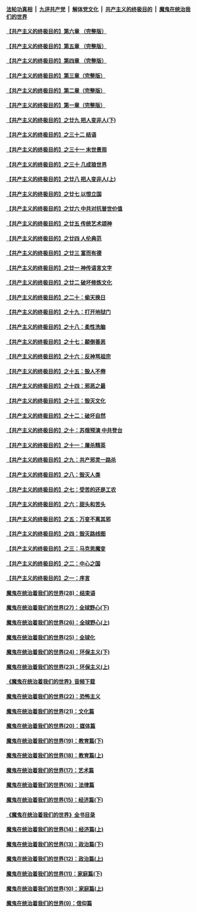 ####  [法轮功真相](../../../../basic/blob/master/README.md?t=02061002) &nbsp;|&nbsp; [九评共产党](../../../../9ping.md/blob/master/README.md?t=02061002) &nbsp;|&nbsp; [解体党文化](../../../../jtdwh.md/blob/master/README.md?t=02061002)  &nbsp;|&nbsp; [共产主义的终极目的](../../../../gczydzjmd.md/blob/master/README.md?t=02061002) &nbsp;|&nbsp; [魔鬼在统治我们的世界](../../../../mgztzwmdsj.md/blob/master/README.md?t=02061002) 

#### [【共产主义的终极目的】第六章 （完整版）](../pages/nsc422/n11428913.md?t=02061002) 

#### [【共产主义的终极目的】第五章 （完整版）](../pages/nsc422/n11428912.md?t=02061002) 

#### [【共产主义的终极目的】第四章 （完整版）](../pages/nsc422/n11428907.md?t=02061002) 

#### [【共产主义的终极目的】第三章（完整版）](../pages/nsc422/n11428848.md?t=02061002) 

#### [【共产主义的终极目的】第二章（完整版）](../pages/nsc422/n11428831.md?t=02061002) 

#### [【共产主义的终极目的】第一章（完整版）](../pages/nsc422/n11417651.md?t=02061002) 

#### [【共产主义的终极目的】之廿九 把人变非人(下)](../pages/nsc422/n11344140.md?t=02061002) 

#### [【共产主义的终极目的】之三十二 结语](../pages/nsc422/n11360535.md?t=02061002) 

#### [【共产主义的终极目的】之三十一 末世景观](../pages/nsc422/n11351129.md?t=02061002) 

#### [【共产主义的终极目的】之三十 几成狼世界](../pages/nsc422/n11348280.md?t=02061002) 

#### [【共产主义的终极目的】之廿八 把人变非人(上)](../pages/nsc422/n11340492.md?t=02061002) 

#### [【共产主义的终极目的】之廿七 以恨立国](../pages/nsc422/n11336944.md?t=02061002) 

#### [【共产主义的终极目的】之廿六 中共对抗普世价值](../pages/nsc422/n11324785.md?t=02061002) 

#### [【共产主义的终极目的】之廿五 传统艺术颂神](../pages/nsc422/n11296396.md?t=02061002) 

#### [【共产主义的终极目的】之廿四 人伦典范](../pages/nsc422/n11296397.md?t=02061002) 

#### [【共产主义的终极目的】之廿三 富而有德](../pages/nsc422/n11283598.md?t=02061002) 

#### [【共产主义的终极目的】之廿一 神传语言文字](../pages/nsc422/n11263265.md?t=02061002) 

#### [【共产主义的终极目的】之廿二 破坏修炼文化](../pages/nsc422/n11245728.md?t=02061002) 

#### [【共产主义的终极目的】之二十：偷天换日](../pages/nsc422/n11238846.md?t=02061002) 

#### [【共产主义的终极目的】之十九：打开地狱门](../pages/nsc422/n11206376.md?t=02061002) 

#### [【共产主义的终极目的】之十八：柔性洗脑](../pages/nsc422/n11199994.md?t=02061002) 

#### [【共产主义的终极目的】之十七：颠倒善恶](../pages/nsc422/n11179782.md?t=02061002) 

#### [【共产主义的终极目的】之十六：反神骂祖宗](../pages/nsc422/n11166798.md?t=02061002) 

#### [【共产主义的终极目的】之十五：毁人不倦](../pages/nsc422/n11166792.md?t=02061002) 

#### [【共产主义的终极目的】之十四：邪恶之最](../pages/nsc422/n11150249.md?t=02061002) 

#### [【共产主义的终极目的】之十三：毁灭文化](../pages/nsc422/n11135227.md?t=02061002) 

#### [【共产主义的终极目的】之十二：破坏自然](../pages/nsc422/n11135214.md?t=02061002) 

#### [【共产主义的终极目的】之十：苏俄预演 中共登台](../pages/nsc422/n11118424.md?t=02061002) 

#### [【共产主义的终极目的】之十一：屠杀精英](../pages/nsc422/n11118442.md?t=02061002) 

#### [【共产主义的终极目的】之九：共产邪灵一路杀](../pages/nsc422/n11114139.md?t=02061002) 

#### [【共产主义的终极目的】之八：毁灭人类](../pages/nsc422/n11108503.md?t=02061002) 

#### [【共产主义的终极目的】之七：受苦的还是工农](../pages/nsc422/n11101809.md?t=02061002) 

#### [【共产主义的终极目的】之六：甜头和苦头](../pages/nsc422/n11096971.md?t=02061002) 

#### [【共产主义的终极目的】之五：万变不离其邪](../pages/nsc422/n11091285.md?t=02061002) 

#### [【共产主义的终极目的】之四：毁灭路线图](../pages/nsc422/n11086284.md?t=02061002) 

#### [【共产主义的终极目的】之三：马克思魔变](../pages/nsc422/n11061941.md?t=02061002) 

#### [【共产主义的终极目的】之二：中心之国](../pages/nsc422/n11047728.md?t=02061002) 

#### [【共产主义的终极目的】之一：序言](../pages/nsc422/n11086077.md?t=02061002) 

#### [魔鬼在统治着我们的世界(28)：结束语](../pages/nsc422/n10936246.md?t=02061002) 

#### [魔鬼在统治着我们的世界(27)：全球野心(下)](../pages/nsc422/n10928319.md?t=02061002) 

#### [魔鬼在统治着我们的世界(26)：全球野心(上)](../pages/nsc422/n10900318.md?t=02061002) 

#### [魔鬼在统治着我们的世界(25)：全球化](../pages/nsc422/n10788205.md?t=02061002) 

#### [魔鬼在统治着我们的世界(24)：环保主义(下)](../pages/nsc422/n10695307.md?t=02061002) 

#### [魔鬼在统治着我们的世界(23)：环保主义(上)](../pages/nsc422/n10688613.md?t=02061002) 

#### [《魔鬼在统治着我们的世界》音频下载](../pages/nsc422/n10635553.md?t=02061002) 

#### [魔鬼在统治着我们的世界(22)：恐怖主义](../pages/nsc422/n10614727.md?t=02061002) 

#### [魔鬼在统治着我们的世界(21)：文化篇](../pages/nsc422/n10597706.md?t=02061002) 

#### [魔鬼在统治着我们的世界(20)：媒体篇](../pages/nsc422/n10586579.md?t=02061002) 

#### [魔鬼在统治着我们的世界(19)：教育篇(下)](../pages/nsc422/n10564808.md?t=02061002) 

#### [魔鬼在统治着我们的世界(18)：教育篇(上)](../pages/nsc422/n10526970.md?t=02061002) 

#### [魔鬼在统治着我们的世界(17)：艺术篇](../pages/nsc422/n10499093.md?t=02061002) 

#### [魔鬼在统治着我们的世界(16)：法律篇](../pages/nsc422/n10485969.md?t=02061002) 

#### [魔鬼在统治着我们的世界(15)：经济篇(下)](../pages/nsc422/n10469975.md?t=02061002) 

#### [《魔鬼在统治着我们的世界》全书目录](../pages/nsc422/n10464261.md?t=02061002) 

#### [魔鬼在统治着我们的世界(14)：经济篇(上)](../pages/nsc422/n10457370.md?t=02061002) 

#### [魔鬼在统治着我们的世界(13)：政治篇(下)](../pages/nsc422/n10448270.md?t=02061002) 

#### [魔鬼在统治着我们的世界(12)：政治篇(上)](../pages/nsc422/n10444576.md?t=02061002) 

#### [魔鬼在统治着我们的世界(11)：家庭篇(下)](../pages/nsc422/n10440961.md?t=02061002) 

#### [魔鬼在统治着我们的世界(10)：家庭篇(上)](../pages/nsc422/n10435448.md?t=02061002) 

#### [魔鬼在统治着我们的世界(9)：信仰篇](../pages/nsc422/n10432159.md?t=02061002) 

